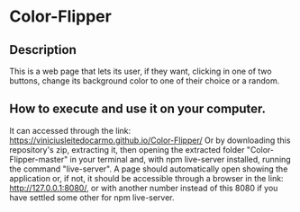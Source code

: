 # Color-Flipper

## Description
This is a web page that lets its user, if they want, clicking in one of two buttons, change its background color to one of their choice or a random.

## How to execute and use it on your computer.
It can accessed through the link: https://viniciusleitedocarmo.github.io/Color-Flipper/
Or by downloading this repository's zip, extracting it, then opening the extracted folder "Color-Flipper-master" in your terminal and, with npm live-server installed, running the command "live-server". A page should automatically open showing the application or, if not, it should be accessible through a browser in the link: http://127.0.0.1:8080/, or with another number instead of this 8080 if you have settled some other for npm live-server.
